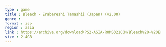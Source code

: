 ```yaml
---
type : game
title : Bleach - Erabareshi Tamashii (Japan) (v2.00)
genre : 
format : iso
region : asia
link : https://archive.org/download/PS2-ASIA-ROMS321COM/Bleach%20-%20Erabareshi%20Tamashii%20%28Japan%29%20%28v2.00%29.7z
size : 2.4GB
---
```

